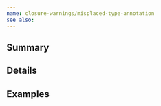 ```yaml
---
name: closure-warnings/misplaced-type-annotation
see also:
---
```


## Summary

## Details

## Examples
